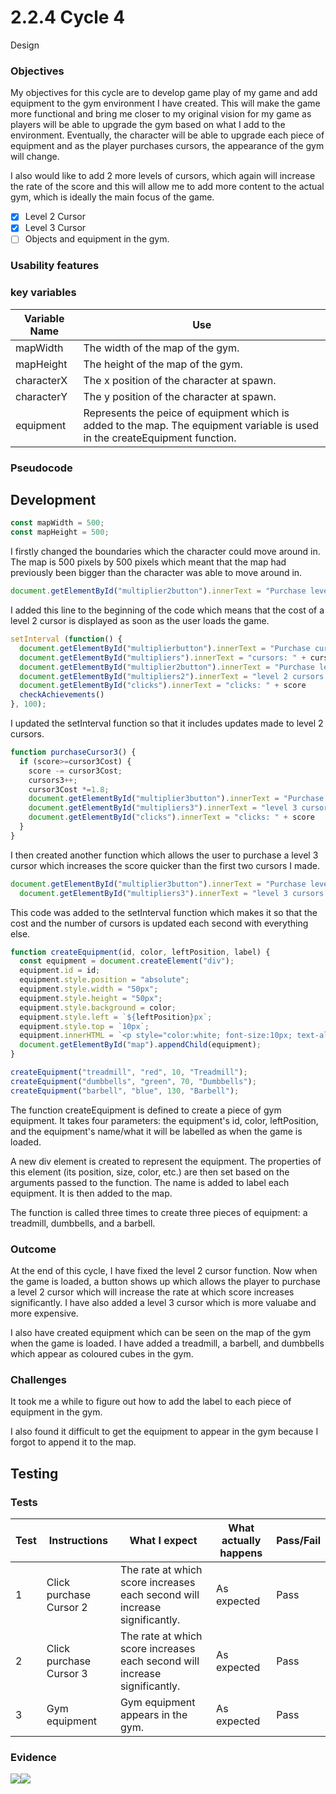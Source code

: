 # 2.2.4 Cycle 4

Design

### Objectives

My objectives for this cycle are to develop game play of my game and add equipment to the gym environment I have created. This will make the game more functional and bring me closer to my original vision for my game as players will be able to upgrade the gym based on what I add to the environment. Eventually, the character will be able to upgrade each piece of equipment and as the player purchases cursors, the appearance of the gym will change.

I also would like to add 2 more levels of cursors, which again will increase the rate of the score and this will allow me to add more content to the actual gym, which is ideally the main focus of the game.

* [x] Level 2 Cursor
* [x] Level 3 Cursor
* [ ] Objects and equipment in the gym.

### Usability features

### key variables

| Variable Name | Use                                                                                                                          |
| ------------- | ---------------------------------------------------------------------------------------------------------------------------- |
| mapWidth      | The width of the map of the gym.                                                                                             |
| mapHeight     | The height of the map of the gym.                                                                                            |
| characterX    | The x position of the character at spawn.                                                                                    |
| characterY    | The y position of the character at spawn.                                                                                    |
| equipment     | Represents the peice of equipment which is added to the map. The equipment variable is used in the createEquipment function. |

### Pseudocode

## Development

```javascript
const mapWidth = 500;
const mapHeight = 500;
```

I firstly changed the boundaries which the character could move around in. The map is 500 pixels by 500 pixels which meant that the map had previously been bigger than the character was able to move around in.

```javascript
document.getElementById("multiplier2button").innerText = "Purchase level 2 cursor" + "[" + cursor2Cost + "]"
```

I added this line to the beginning of the code which means that the cost of a level 2 cursor is displayed as soon as the user loads the game.

```javascript
setInterval (function() {
  document.getElementById("multiplierbutton").innerText = "Purchase cursor" + "[" + cursorCost + "]"
  document.getElementById("multipliers").innerText = "cursors: " + cursors
  document.getElementById("multiplier2button").innerText = "Purchase level 2 cursor" + "[" + cursor2Cost + "]"
  document.getElementById("multipliers2").innerText = "level 2 cursors: " + cursors2;
  document.getElementById("clicks").innerText = "clicks: " + score
  checkAchievements()
}, 100);
```

I updated the setInterval function so that it includes updates made to level 2 cursors.

```javascript
function purchaseCursor3() {
  if (score>=cursor3Cost) {
    score -= cursor3Cost;
    cursors3++;
    cursor3Cost *=1.8;
    document.getElementById("multiplier3button").innerText = "Purchase level 3 cursor" + "[" + cursor3Cost + "]"
    document.getElementById("multipliers3").innerText = "level 3 cursors: " + cursors3
    document.getElementById("clicks").innerText = "clicks: " + score
  }
} 
```

I then created another function which allows the user to purchase a level 3 cursor which increases the score quicker than the first two cursors I made.

```javascript
document.getElementById("multiplier3button").innerText = "Purchase level 3 cursor" + "[" + cursor3Cost + "]"
  document.getElementById("multipliers3").innerText = "level 3 cursors: " + cursors3;
```

This code was added to the setInterval function which makes it so that the cost and the number of cursors is updated each second with everything else.

```javascript
function createEquipment(id, color, leftPosition, label) {
  const equipment = document.createElement("div");
  equipment.id = id;
  equipment.style.position = "absolute";
  equipment.style.width = "50px";
  equipment.style.height = "50px";
  equipment.style.background = color;
  equipment.style.left = `${leftPosition}px`;
  equipment.style.top = `10px`;
  equipment.innerHTML = `<p style="color:white; font-size:10px; text-align:center;">${label}</p>`;
  document.getElementById("map").appendChild(equipment);
}

createEquipment("treadmill", "red", 10, "Treadmill");
createEquipment("dumbbells", "green", 70, "Dumbbells");
createEquipment("barbell", "blue", 130, "Barbell");
```

The function createEquipment is defined to create a piece of gym equipment. It takes four parameters: the equipment's id, color, leftPosition, and the equipment's name/what it will be labelled as when the game is loaded.

A new div element is created to represent the equipment. The properties of this element (its position, size, color, etc.) are then set based on the arguments passed to the function. The name is added to label each equipment. It is then added to the map.

The function is called three times to create three pieces of equipment: a treadmill, dumbbells, and a barbell.

### Outcome

At the end of this cycle, I have fixed the level 2 cursor function. Now when the game is loaded, a button shows up which allows the player to purchase a level 2 cursor which will increase the rate at which score increases significantly. I have also added a level 3 cursor which is more valuabe and more expensive.

I also have created equipment which can be seen on the map of the gym when the game is loaded. I have added a treadmill, a barbell, and dumbbells which appear as coloured cubes in the gym.

### Challenges

It took me a while to figure out how to add the label to each piece of equipment in the gym.

I also found it difficult to get the equipment to appear in the gym because I forgot to append it to the map.

## Testing

### Tests

| Test | Instructions            | What I expect                                                              | What actually happens | Pass/Fail |
| ---- | ----------------------- | -------------------------------------------------------------------------- | --------------------- | --------- |
| 1    | Click purchase Cursor 2 | The rate at which score increases each second will increase significantly. | As expected           | Pass      |
| 2    | Click purchase Cursor 3 | The rate at which score increases each second will increase significantly. | As expected           | Pass      |
| 3    | Gym equipment           | Gym equipment appears in the gym.                                          | As expected           | Pass      |

### Evidence

![](<../.gitbook/assets/image (2).png>)![](<../.gitbook/assets/image (3).png>)

